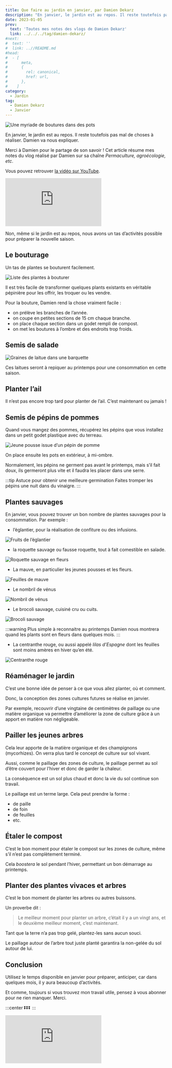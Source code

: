 ```yaml
---
title: Que faire au jardin en janvier, par Damien Dekarz
description: "En janvier, le jardin est au repos. Il reste toutefois pas mal de choses à faire. Damien va nous expliquer ce qu'il réalise."
date: 2023-01-05
prev:
  text: 'Toutes mes notes des vlogs de Damien Dekarz'
  link: ../../../tag/damien-dekarz/
#next:
#  text: ''
#  link: ..//README.md
#head:
#  - [
#      meta,
#      {
#        rel: canonical,
#        href: url,
#      },
#    ]
category:
  - Jardin
tag:
  - Damien Dekarz
  - Janvier
---
```


![Une myriade de boutures dans des pots](/images/2023-01-05-une-myriade-de-boutures.jpg 'Crédits: image extraite du vlog de Damien Dekarz')

En janvier, le jardin est au repos. Il reste toutefois pas mal de choses à réaliser. Damien va nous expliquer.

Merci à Damien pour le partage de son savoir !
Cet article résume mes notes du vlog réalisé par Damien sur sa chaîne _Permaculture, agroécologie, etc_.

<!-- more -->

Vous pouvez retrouver [la vidéo sur YouTube](https://www.youtube.com/watch?v=0e9uraspI1E).

<!-- markdownlint-disable MD033 -->
<p class="newsletter-wrapper"><iframe class="newsletter-embed" src="https://iamjeremie.substack.com/embed" frameborder="0" scrolling="no"></iframe></p>

Non, même si le jardin est au repos, nous avons un tas d’activités possible pour préparer la nouvelle saison.

## Le bouturage

Un tas de plantes se bouturent facilement.

![Liste des plantes à bouturer](./images/liste-des-plantes-a-bouturer.jpg 'Crédits : image extraite du vlog de Damien')

Il est très facile de transformer quelques plants existants en véritable pépinière pour les offrir, les troquer ou les vendre.

Pour la bouture, Damien rend la chose vraiment facile :

- on prélève les branches de l’année.
- on coupe en petites sections de 15 cm chaque branche.
- on place chaque section dans un godet rempli de compost.
- on met les boutures à l’ombre et des endroits trop froids.

## Semis de salade

![Graines de laitue dans une barquette](./images/graines-de-laitue-dans-une-barquette.jpg 'Crédits : image extraite du vlog de Damien')

Ces laitues seront à repiquer au printemps pour une consommation en cette saison.

## Planter l’ail

Il n’est pas encore trop tard pour planter de l’ail. C’est maintenant ou jamais !

## Semis de pépins de pommes

Quand vous mangez des pommes, récupérez les pépins que vous installez dans un petit godet plastique avec du terreau.

![Jeune pousse issue d’un pépin de pomme](./images/jeune-pousse-issue-dun-pepin-de-pomme.jpg 'Crédits : image extraite du vlog de Damien')

On place ensuite les pots en extérieur, à mi-ombre.

Normalement, les pépins ne germent pas avant le printemps, mais s’il fait doux, ils germeront plus vite et il faudra les placer dans une serre.

:::tip Astuce pour obtenir une meilleure germination
Faites tromper les pépins une nuit dans du vinaigre.
:::

## Plantes sauvages

En janvier, vous pouvez trouver un bon nombre de plantes sauvages pour la consommation. Par exemple :

- l’églantier, pour la réalisation de confiture ou des infusions.

![Fruits de l’églantier](./images/fruits-d-eglantier.jpg 'Crédits : image extraite du vlog de Damien')

- la roquette sauvage ou fausse roquette, tout à fait comestible en salade.

![Roquette sauvage en fleurs](./images/roquette-sauvaege-en-fleurs.jpg 'Crédits : image extraite du vlog de Damien')

- La mauve, en particulier les jeunes pousses et les fleurs.

![Feuilles de mauve](./images/feuilles-de-mauve.jpg 'Crédits : image extraite du vlog de Damien')

- Le nombril de vénus

![Nombril de vénus](./images/nombril-de-venus.jpg 'Crédits : image extraite du vlog de Damien')

- Le brocoli sauvage, cuisiné cru ou cuits.

![Brocoli sauvage](./images/brocoli-sauvage.jpg 'Crédits : image extraite du vlog de Damien')

:::warning Plus simple à reconnaitre au printemps
Damien nous montrera quand les plants sont en fleurs dans quelques mois.
:::

- La centranthe rouge, ou aussi appelé _lilas d’Espagne_ dont les feuilles sont moins amères en hiver qu’en été.

![Centranthe rouge](./images/centranthe-rouge.jpg 'Crédits : image extraite du vlog de Damien')

## Réaménager le jardin

C’est une bonne idée de penser à ce que vous allez planter, où et comment.

Donc, la conception des zones cultures futures se réalise en janvier.

Par exemple, recouvrir d’une vingtaine de centimètres de paillage ou une matière organique va permettre d’améliorer la zone de culture grâce à un apport en matière non négligeable.

## Pailler les jeunes arbres

Cela leur apporte de la matière organique et des champignons (mycorhizes). On verra plus tard le concept de culture sur sol vivant.

Aussi, comme le paillage des zones de culture, le paillage permet au sol d’être couvert pour l’hiver et donc de garder la chaleur.

La conséquence est un sol plus chaud et donc la vie du sol continue son travail.

Le paillage est un terme large. Cela peut prendre la forme :

- de paille
- de foin
- de feuilles
- etc.

## Étaler le compost

C’est le bon moment pour étaler le compost sur les zones de culture, même s’il n’est pas complètement terminé.

Cela _boostera_ le sol pendant l’hiver, permettant un bon démarrage au printemps.

## Planter des plantes vivaces et arbres

C’est le bon moment de planter les arbres ou autres buissons.

Un proverbe dit :

> Le meilleur moment pour planter un arbre, c’était il y a un vingt ans, et le deuxième meilleur moment, c’est maintenant.

Tant que la terre n’a pas trop gelé, plantez-les sans aucun souci.

Le paillage autour de l’arbre tout juste planté garantira la non-gelée du sol autour de lui.

## Conclusion

Utilisez le temps disponible en janvier pour préparer, anticiper, car dans quelques mois, il y aura beaucoup d’activités.

Et comme, toujours si vous trouvez mon travail utile, pensez à vous abonner pour ne rien manquer. Merci.

:::center
⏬⏬⏬
:::

<!-- markdownlint-disable MD033 -->
<p class="newsletter-wrapper"><iframe class="newsletter-embed" src="https://iamjeremie.substack.com/embed" frameborder="0" scrolling="no"></iframe></p>
